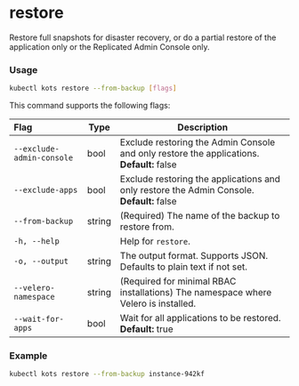 # restore

Restore full snapshots for disaster recovery, or do a partial restore of the application only or the Replicated Admin Console only.

### Usage

```bash
kubectl kots restore --from-backup [flags]
```

This command supports the following flags:

| Flag                        | Type   | Description                                                                                   |
| :-------------------------- | ------ | --------------------------------------------------------------------------------------------- |
| `--exclude-admin-console`   | bool   | Exclude restoring the Admin Console and only restore the applications. **Default:** false |
| `--exclude-apps`            | bool   | Exclude restoring the applications and only restore the Admin Console. **Default:** false |
| `--from-backup`             | string | (Required) The name of the backup to restore from. |
| `-h, --help`                |        | Help for `restore`.                                                                              |
| `-o, --output`              | string | The output format. Supports JSON. Defaults to plain text if not set. |
| `--velero-namespace`        | string | (Required for minimal RBAC installations) The namespace where Velero is installed. |
| `--wait-for-apps`           | bool   | Wait for all applications to be restored. **Default:** true |

### Example

```bash
kubectl kots restore --from-backup instance-942kf
```